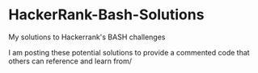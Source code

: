 # HackerRank-Bash-Solutions
My solutions to Hackerrank's BASH challenges

I am posting these potential solutions to provide a commented code that others can reference and learn from/

